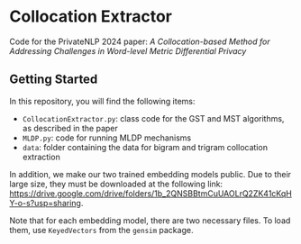 # Collocation Extractor
Code for the PrivateNLP 2024 paper: *A Collocation-based Method for Addressing Challenges in Word-level Metric Differential Privacy*

## Getting Started
In this repository, you will find the following items:

- `CollocationExtractor.py`: class code for the GST and MST algorithms, as described in the paper
- `MLDP.py`: code for running MLDP mechanisms
- `data`: folder containing the data for bigram and trigram collocation extraction

In addition, we make our two trained embedding models public. Due to their large size, they must be downloaded at the following link: https://drive.google.com/drive/folders/1b_2QNSBBtmCuUAOLrQ2ZK41cKqHY-o-s?usp=sharing.

Note that for each embedding model, there are two necessary files. To load them, use `KeyedVectors` from the `gensim` package.